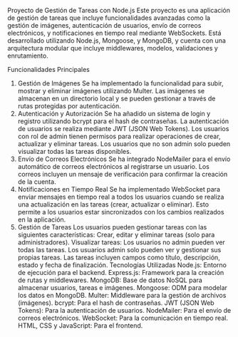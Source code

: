 Proyecto de Gestión de Tareas con Node.js
Este proyecto es una aplicación de gestión de tareas que incluye funcionalidades avanzadas como la gestión de imágenes, autenticación de usuarios, envío de correos electrónicos, y notificaciones en tiempo real mediante WebSockets. Está desarrollado utilizando Node.js, Mongoose, y MongoDB, y cuenta con una arquitectura modular que incluye middlewares, modelos, validaciones y enrutamiento.

Funcionalidades Principales
1. Gestión de Imágenes
Se ha implementado la funcionalidad para subir, mostrar y eliminar imágenes utilizando Multer.
Las imágenes se almacenan en un directorio local y se pueden gestionar a través de rutas protegidas por autenticación.
2. Autenticación y Autorización
Se ha añadido un sistema de login y registro utilizando bcrypt para el hash de contraseñas.
La autenticación de usuarios se realiza mediante JWT (JSON Web Tokens).
Los usuarios con rol de admin tienen permisos para realizar operaciones de crear, actualizar y eliminar tareas.
Los usuarios que no son admin solo pueden visualizar todas las tareas disponibles.
3. Envío de Correos Electrónicos
Se ha integrado NodeMailer para el envío automático de correos electrónicos al registrarse un usuario.
Los correos incluyen un mensaje de verificación para confirmar la creación de la cuenta.
4. Notificaciones en Tiempo Real
Se ha implementado WebSocket para enviar mensajes en tiempo real a todos los usuarios cuando se realiza una actualización en las tareas (crear, actualizar o eliminar).
Esto permite a los usuarios estar sincronizados con los cambios realizados en la aplicación.
5. Gestión de Tareas
Los usuarios pueden gestionar tareas con las siguientes características:
Crear, editar y eliminar tareas (solo para administradores).
Visualizar tareas:
Los usuarios no admin pueden ver todas las tareas.
Los usuarios admin solo pueden ver y gestionar sus propias tareas.
Las tareas incluyen campos como título, descripción, estado y fecha de finalización.
Tecnologías Utilizadas
Node.js: Entorno de ejecución para el backend.
Express.js: Framework para la creación de rutas y middlewares.
MongoDB: Base de datos NoSQL para almacenar usuarios, tareas e imágenes.
Mongoose: ODM para modelar los datos en MongoDB.
Multer: Middleware para la gestión de archivos (imágenes).
bcrypt: Para el hash de contraseñas.
JWT (JSON Web Tokens): Para la autenticación de usuarios.
NodeMailer: Para el envío de correos electrónicos.
WebSocket: Para la comunicación en tiempo real.
HTML, CSS y JavaScript: Para el frontend.